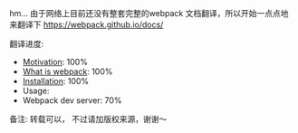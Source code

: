 hm... 由于网络上目前还没有整套完整的webpack 文档翻译，所以开始一点点地来翻译下 https://webpack.github.io/docs/


翻译进度:
<ul>
	<li><a href="motivation/README.md">Motivation</a>: 100%</li>
	<li><a href="what is webpack/README.md">What is webpack</a>: 100%</li>
	<li><a href="installation/README.md">Installation</a>: 100%</li>
	<li>Usage:</li>
	<li>Webpack dev server: 70%</li>
</ul>

备注:
转载可以， 不过请加版权来源，谢谢～